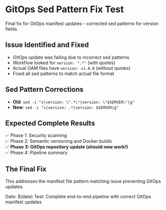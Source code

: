 # GitOps Sed Pattern Fix Test

Final fix for GitOps manifest updates - corrected sed patterns for version fields.

## Issue Identified and Fixed
- GitOps update was failing due to incorrect sed patterns
- Workflow looked for `version: ".*"` (with quotes)
- Actual OAM files have `version: v1.0.0` (without quotes)
- Fixed all sed patterns to match actual file format

## Sed Pattern Corrections
- **Old**: `sed -i "s|version: \".*\"|version: \"$SEMVER\"|g"`  
- **New**: `sed -i "s|version: .*|version: $SEMVER|g"`

## Expected Complete Results
✅ Phase 1: Security scanning  
✅ Phase 2: Semantic versioning and Docker builds  
✅ **Phase 3: GitOps repository update (should now work!)**  
✅ Phase 4: Pipeline summary  

## The Final Fix
This addresses the manifest file pattern matching issue preventing GitOps updates.

Date: $(date)
Test: Complete end-to-end pipeline with correct GitOps manifest updates
